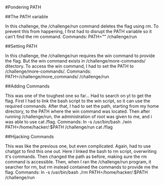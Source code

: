#Pondering PATH

##The PATH variable

In this challenge, the /challenge/run
command deletes the flag using rm.
To prevent this from happening, I
first had to disrupt the PATH variable
so it can't find the rm command.
Commands:
PATH=""
/challenge/run

##Setting PATH

In this challenge, the /challenge/run
requires the win command to provide
the flag. But the win command exists
in /challenge/more-commands/ ditectory.
To access the win command, I had to 
set the PATH to /challenge/more-commands/.
Commands:
PATH=/challenge/more_commands/
/challenge/run

##Adding Commands

This was one of the toughest one so
far... Had to search on yt to get the flag. First I had to link the
bash script to the win script, so
it can use the required commands.
After that, I had to set the path,
starting from my home directory, to
the PATH where the win command was located. Then after running
/challenge/run, the administration
of root was given to me, and i was 
able to use cat /flag.
Commands:
ln -s /usr/bin/bash ./win
PATH=/home/hacker/:$PATH
/challenge/run
cat /flag

##Hijacking Commands

This was like the previous one, but
even complicated. Again, had to use
chatgpt to find this one out.
Here I linked the bash to rm script,
overwriting it's commands. Then 
changed the path as before, making 
sure the rm command is accessible.
Then, when I ran the /challenge/run
program, it searcher for rm, but rm 
instead contained the commands to 
provide me the flag.
Commands:
ln -s /usr/bin/bash ./rm
PATH=/home/hacker/:$PATH
/challenge/run
